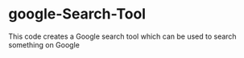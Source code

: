 # google-Search-Tool
This code creates a Google search tool which can be used to search something on Google
